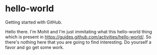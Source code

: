 # hello-world
Getting started with GitHub.

Hello there.
I'm Mohit and I'm just immitating what this hello-world thing which is present in https://guides.github.com/activities/hello-world/.
So there's nothing here that you are going to find interesting. 
Do yourself a favor and go get some work.

